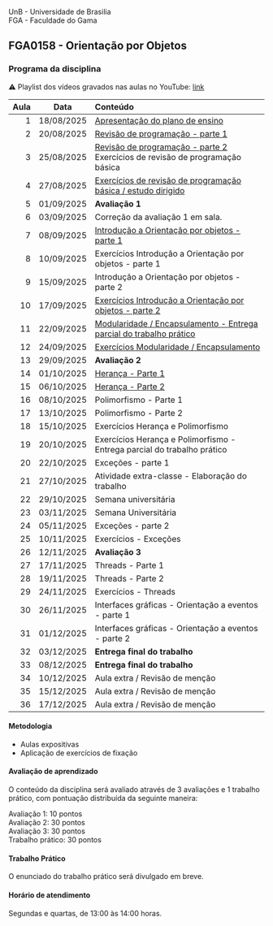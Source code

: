 UnB - Universidade de Brasilia  
FGA - Faculdade do Gama  
## FGA0158 - Orientação por Objetos


### Programa da disciplina

:warning: Playlist dos vídeos gravados nas aulas no YouTube: [link](https://youtube.com/playlist?list=PLrzhWxX1YYM9znXBp_YhiyiXIdXadLeka)

**Aula**  | **Data**                 | **Conteúdo**
---------:|:------------------------:|:----------
1         |   18/08/2025             |  [Apresentação do plano de ensino](/aula1)
2         |   20/08/2025             |  [Revisão de programação - parte 1](/aula2)   
3         |   25/08/2025             |  [Revisão de programação - parte 2](/aula3) <br/> Exercícios de revisão de programação básica
4         |   27/08/2025             |  [Exercícios de revisão de programação básica / estudo dirigido](/aula4)  
5         |   01/09/2025             |  **Avaliação 1**
6         |   03/09/2025             |  Correção da avaliação 1 em sala. 
7         |   08/09/2025             |  [Introdução a Orientação por objetos - parte 1](/aula6)
8         |   10/09/2025             |  Exercícios Introdução a Orientação por objetos - parte 1
9         |   15/09/2025             |  Introdução a Orientação por objetos - parte 2
10        |   17/09/2025             |  [Exercícios Introdução a Orientação por objetos - parte 2](/aula7)
11        |   22/09/2025             |  [Modularidade / Encapsulamento - Entrega parcial do trabalho prático](/aula8)
12        |   24/09/2025             |  [Exercícios Modularidade / Encapsulamento](/aula9)
13        |   29/09/2025             |  **Avaliação 2**
14        |   01/10/2025             |  [Herança - Parte 1](/aula10)
15        |   06/10/2025             |  [Herança - Parte 2](/aula10)
16        |   08/10/2025             |  Polimorfismo - Parte 1
17        |   13/10/2025             |  Polimorfismo - Parte 2
18        |   15/10/2025             |  Exercícios Herança e Polimorfismo
19        |   20/10/2025             |  Exercícios Herança e Polimorfismo - Entrega parcial do trabalho prático
20        |   22/10/2025             |  Exceções - parte 1
21        |   27/10/2025             |  Atividade extra-classe - Elaboração do trabalho
22        |   29/10/2025             |  Semana universitária
23        |   03/11/2025             |  Semana Universitária
24        |   05/11/2025             |  Exceções - parte 2
25        |   10/11/2025             |  Exercícios - Exceções
26        |   12/11/2025             |  **Avaliação 3**
27        |   17/11/2025             |  Threads - Parte 1
28        |   19/11/2025             |  Threads - Parte 2
29        |   24/11/2025             |  Exercícios - Threads
30        |   26/11/2025             |  Interfaces gráficas - Orientação a eventos - parte 1
31        |   01/12/2025             |  Interfaces gráficas - Orientação a eventos - parte 2
32        |   03/12/2025             |  **Entrega final do trabalho** 
33        |   08/12/2025             |  **Entrega final do trabalho** 
34        |   10/12/2025             |  Aula extra / Revisão de menção
35        |   15/12/2025             |  Aula extra / Revisão de menção
36        |   17/12/2025             |  Aula extra / Revisão de menção



#### Metodologia

* Aulas expositivas
* Aplicação de exercícios de fixação

#### Avaliação de aprendizado 

O conteúdo da disciplina será avaliado através de 3 avaliações e 1 trabalho 
prático, com pontuação distribuída da seguinte maneira: 

Avaliação 1: 10 pontos  
Avaliação 2: 30 pontos  
Avaliação 3: 30 pontos  
Trabalho prático: 30 pontos  


#### Trabalho Prático

O enunciado do trabalho prático será divulgado em breve. 


#### Horário de atendimento
Segundas e quartas, de 13:00 às 14:00 horas.
